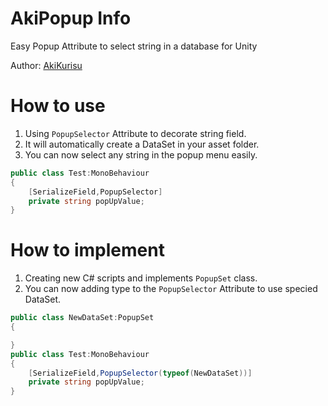 # AkiPopup Info
 Easy Popup Attribute to select string in a database for Unity

 Author: [AkiKurisu](https://github.com/AkiKurisu)

# How to use

1. Using ```PopupSelector``` Attribute to decorate string field.
2. It will automatically create a DataSet in your asset folder.
3. You can now select any string in the popup menu easily.

```c#
public class Test:MonoBehaviour
{
    [SerializeField,PopupSelector]
    private string popUpValue;
}
```

# How to implement
1. Creating new C# scripts and implements ```PopupSet``` class.
2. You can now adding type to the ```PopupSelector``` Attribute to use specied DataSet.
   
```c#
public class NewDataSet:PopupSet
{

}
public class Test:MonoBehaviour
{
    [SerializeField,PopupSelector(typeof(NewDataSet))]
    private string popUpValue;
}
```